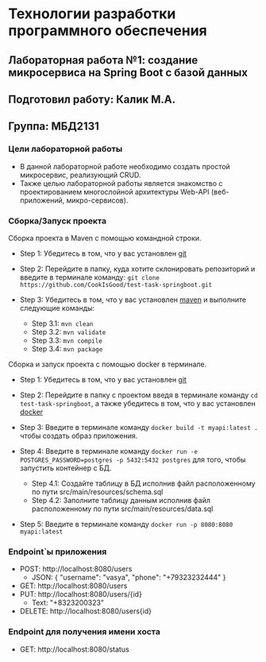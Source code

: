 # Технологии разработки программного обеспечения
## Лабораторная работа №1: создание микросервиса на Spring Boot с базой данных
## Подготовил работу: Калик М.A. 
## Группа: МБД2131
### Цели лабораторной работы 
- В данной лабораторной работе необходимо создать простой микросервис, реализующий CRUD.
- Также целью лабораторной работы является знакомство с проектированием многослойной архитектуры Web-API (веб-приложений, микро-сервисов).

### Сборка/Запуск проекта
Сборка проекта в Maven c помощью командной строки.
- Step 1: Убедитесь в том, что у вас установлен [git](https://git-scm.com/book/en/v2/Getting-Started-Installing-Git)

- Step 2: Перейдите в папку, куда хотите склонировать репозиторий и введите в терминале команду: `git clone https://github.com/CookIsGood/test-task-springboot.git`

- Step 3: Убедитесь в том, что у вас установлен [maven](https://maven.apache.org/install.html) и выполните следующие команды:
  - Step 3.1: `mvn clean`
  - Step 3.2: `mvn validate`
  - Step 3.3: `mvn compile`
  - Step 3.4: `mvn package`

Сборка и запуск проекта с помощью docker в терминале.
- Step 1: Убедитесь в том, что у вас установлен [git](https://git-scm.com/book/en/v2/Getting-Started-Installing-Git)

- Step 2: Перейдите в папку с проектом введя в терминале команду `cd test-task-springboot`, а также убедитесь в том, что у вас установлен [docker](https://docs.docker.com/engine/install/)

- Step 3: Введите в терминале команду `docker build -t myapi:latest .` чтобы создать образ приложения.

- Step 4: Введите в терминале команду `docker run -e POSTGRES_PASSWORD=postgres -p 5432:5432 postgres` для того, чтобы запустить контейнер с БД.
   - Step 4.1: Создайте таблицу в БД исполнив файл расположенному по пути src/main/resources/schema.sql
   - Step 4.2: Заполните таблицу данным исполнив файл расположенному по пути src/main/resources/data.sql

- Step 5: Введите в терминале команду `docker run -p 8080:8080 myapi:latest`

### Endpoint`ы приложения
- POST: http://localhost:8080/users 
   - JSON: {
        "username": "vasya",
        "phone": "+79323232444" 
   }
- GET: http://localhost:8080/users
- PUT: http://localhost:8080/users/{id}
   - Text: "+8323200323"
- DELETE: http://localhost:8080/users{id}

### Endpoint для получения имени хоста
- GET: http://localhost:8080/status